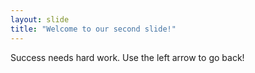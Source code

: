 ```yaml
---
layout: slide
title: "Welcome to our second slide!"
---
```

Success needs hard work.
Use the left arrow to go back!
